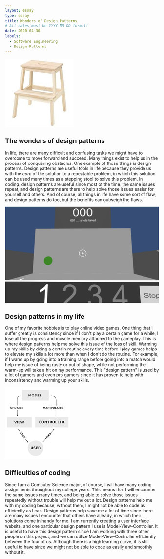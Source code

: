```yaml
---
layout: essay
type: essay
title: Wonders of Design Patterns
# All dates must be YYYY-MM-DD format!
date: 2020-04-30
labels:
  - Software Engineering
  - Design Patterns
--- 
```


<img class="ui right medium rounded floated image" src="../images/stepping-stool.jpg">

## The wonders of design patterns
In life, there are many difficult and confusing tasks we might have to overcome to move forward and succeed. Many things exist to help us in the process of conquering obstacles. One example of those things is design patterns. Design patterns are useful tools in life because they provide us with the *core* of the solution to a repeatable problem, in which this solution can be used many times as a stepping stool to solve this problem. In coding, design patterns are useful since most of the time, the same issues repeat, and design patterns are there to help solve those issues easier for yourself and others. And of course, all things in life have some sort of flaw, and design patterns do too, but the benefits can outweigh the flaws.

<img class="ui medium right circular floated image" src="../images/gaming-warm-up.png">

## Design patterns in my life
One of my favorite hobbies is to play online video games. One thing that I suffer greatly is consistency since if I don't play a certain game for a while, I lose all the progress and muscle memory attached to the gameplay. This is where design patterns help me solve this issue of the loss of skill. Warming up my skills by doing a certain routine every time before I play games helps to elevate my skills a lot more than when I don't do the routine. For example, if I warm up by going into a training range before going into a match would help my issue of being rusty or out of shape, while not performing the warm-up will take a hit on my performance. This "design pattern" is used by a lot of gamers and even pro gamers since it has proven to help with inconsistency and warming up your skills.

<img class="ui large center circular image" src="../images/mvc.png">

## Difficulties of coding
Since I am a Computer Science major, of course, I will have many coding assignments throughout my college years. This means that I will encounter the same issues many times, and being able to solve those issues repeatedly without trouble will help me out a lot. Design patterns help me with my coding because, without them, I might not be able to code as efficiently as I can. Design patterns help save me a lot of time since there are many issues I encounter that others have already, in which their solutions come in handy for me. I am currently creating a user interface website, and one particular design pattern I use is Model-View-Controller. It is useful to have this design pattern since I am working with three other people on this project, and we can utilize Model-View-Controller efficiently between the four of us. Although there is a high learning curve, it is still useful to have since we might not be able to code as easily and smoothly without it.
